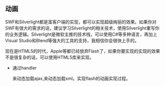 ## 动画

SWF和Silverlight都是富客户端的实现，都可以实现超级绚丽的效果。如果你对SWF有很大的需求的话，建议学习Silverlight的相关技术，使用Silverlight重写你的业务逻辑。Silverlight是微软主推的技术栈，可以使用C#等多种语言，再加上Visual Studio和Blend等强大的工具的支持，我相信你会很快上手的。

现在是HTML5的时代，Apple等都已经放弃Flash了，如果你要实现的实现的效果不是很复杂的话，可以使用HTML5库来实现。



* 通过handler

  来动态加载ajax,来动态加载xml。实现flash的动画实现过程。